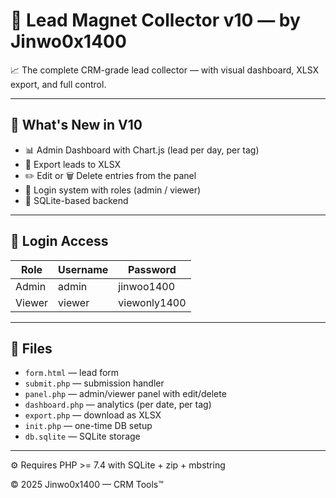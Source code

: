 # 🧲 Lead Magnet Collector v10 — by Jinwo0x1400

📈 The complete CRM-grade lead collector — with visual dashboard, XLSX export, and full control.

---

## 🚀 What's New in V10

- 📊 Admin Dashboard with Chart.js (lead per day, per tag)
- 📁 Export leads to XLSX
- ✏️ Edit or 🗑 Delete entries from the panel
- 🔐 Login system with roles (admin / viewer)
- 💾 SQLite-based backend

---

## 👤 Login Access

| Role   | Username | Password     |
|--------|----------|--------------|
| Admin  | admin    | jinwoo1400   |
| Viewer | viewer   | viewonly1400 |

---

## 📂 Files

- `form.html` — lead form
- `submit.php` — submission handler
- `panel.php` — admin/viewer panel with edit/delete
- `dashboard.php` — analytics (per date, per tag)
- `export.php` — download as XLSX
- `init.php` — one-time DB setup
- `db.sqlite` — SQLite storage

---

⚙️ Requires PHP >= 7.4 with SQLite + zip + mbstring

© 2025 Jinwo0x1400 — CRM Tools™
